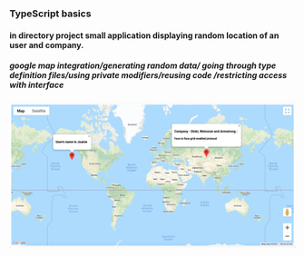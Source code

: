 ### TypeScript basics


#### in directory project small application displaying random location of an user and company.
##### google map integration/generating random data/ going through type definition files/using private modifiers/reusing code /restricting access with interface

![](./pic/map.png)
